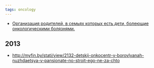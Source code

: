 ```yaml
---
tags: oncology
---
```


* [Организация родителей, в семьях которых есть дети, болеющие онкологическими болязнями.](http://mogu.by/organizacii/minsk-surganova-ul-37_2/deti-v-bede-belorusskaia-obschestvennaia-organizaciia/)

## 2013

* http://myfin.by/stati/view/2132-detskij-onkocentr-v-borovlyanah-nuzhdaetsya-v-pansionate-no-stroit-ego-ne-za-chto

